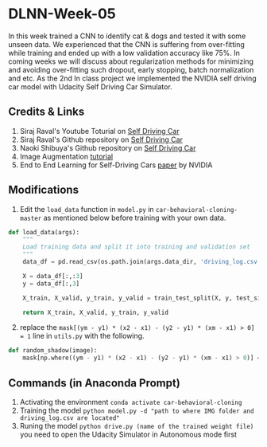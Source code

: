 # DLNN-Week-05
In this week trained a CNN to identify cat &amp; dogs and tested it with some unseen data. We experienced that the CNN is suffering from over-fitting while training and ended up with a low validation accuracy like 75%. In coming weeks we will discuss about regularization methods for minimizing and avoiding over-fitting such dropout, early stopping, batch normalization and etc. As the 2nd In class project we implemented the NVIDIA self driving car model with Udacity Self Driving Car Simulator.

## Credits & Links

1. Siraj Raval's Youtube Toturial on [Self Driving Car](https://www.youtube.com/watch?v=EaY5QiZwSP4&t=556s)
2. Siraj Raval's Github repository on [Self Driving Car](https://github.com/llSourcell/How_to_simulate_a_self_driving_car)
3. Naoki Shibuya's  Github repository on [Self Driving Car](https://github.com/naokishibuya/car-behavioral-cloning)
4. Image Augmentation [tutorial](https://medium.com/@thimblot/data-augmentation-boost-your-image-dataset-with-few-lines-of-python-155c2dc1baec)
5. End to End Learning for Self-Driving Cars [paper](https://images.nvidia.com/content/tegra/automotive/images/2016/solutions/pdf/end-to-end-dl-using-px.pdf) by NVIDIA

## Modifications

1. Edit the ```load_data``` function in ```model.py``` in ```car-behavioral-cloning-master``` as mentioned below before training with your own data.

```python
def load_data(args):
    """
    Load training data and split it into training and validation set
    """
    data_df = pd.read_csv(os.path.join(args.data_dir, 'driving_log.csv')).values

    X = data_df[:,:3]
    y = data_df[:,3]

    X_train, X_valid, y_train, y_valid = train_test_split(X, y, test_size=args.test_size, random_state=0)

    return X_train, X_valid, y_train, y_valid

```
2. replace the ```mask[(ym - y1) * (x2 - x1) - (y2 - y1) * (xm - x1) > 0] = 1``` line in ```utils.py``` with the following.
```python
def random_shadow(image):
    mask[np.where((ym - y1) * (x2 - x1) - (y2 - y1) * (xm - x1) > 0)] = 1
```

## Commands (in Anaconda Prompt)

1. Activating the environment ```conda activate car-behavioral-cloning```
2. Training the model ```python model.py -d "path to where IMG folder and driving_log.csv are located"```
3. Runing the model ```python drive.py (name of the trained weight file)``` you need to open the Udacity Simulator in Autonomous mode first
